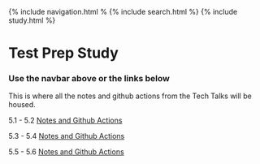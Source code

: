 {% include navigation.html %
{% include search.html %}
{% include study.html %}


# Test Prep Study
### Use the navbar above or the links below

This is where all the notes and github actions from the Tech Talks will be housed.

5.1 - 5.2 [Notes and Github Actions](https://yashshah138.github.io/Data_Structures1/notes/5.1-5.2)

5.3 - 5.4 [Notes and Github Actions](https://yashshah138.github.io/Data_Structures1/notes/5.3-5.4)

5.5 - 5.6 [Notes and Github Actions](https://yashshah138.github.io/Data_Structures1/notes/5.5-5.6)
